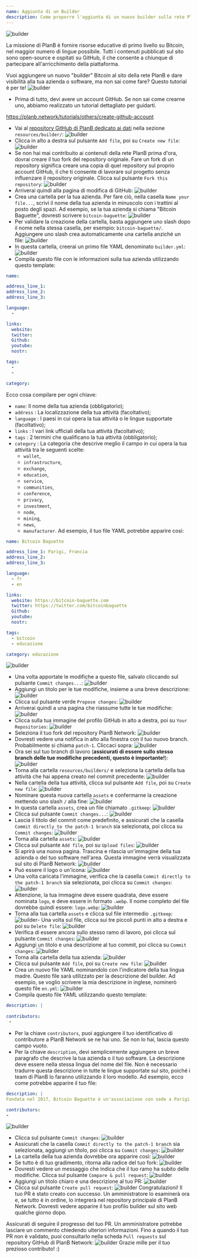 ```yaml
---
name: Aggiunta di un Builder
description: Come proporre l'aggiunta di un nuovo builder sulla rete PlanB?
---
```

![builder](assets/cover.webp)

La missione di PlanB è fornire risorse educative di primo livello su Bitcoin, nel maggior numero di lingue possibile. Tutti i contenuti pubblicati sul sito sono open-source e ospitati su GitHub, il che consente a chiunque di partecipare all'arricchimento della piattaforma.

Vuoi aggiungere un nuovo "builder" Bitcoin al sito della rete PlanB e dare visibilità alla tua azienda o software, ma non sai come fare? Questo tutorial è per te!
![builder](assets/01.webp)
- Prima di tutto, devi avere un account GitHub. Se non sai come crearne uno, abbiamo realizzato un tutorial dettagliato per guidarti.

https://planb.network/tutorials/others/create-github-account


- Vai al [repository GitHub di PlanB dedicato ai dati](https://github.com/DecouvreBitcoin/sovereign-university-data/tree/dev/resources/builders) nella sezione `resources/builder/`:
![builder](assets/02.webp)
- Clicca in alto a destra sul pulsante `Add file`, poi su `Create new file`:
![builder](assets/03.webp)
- Se non hai mai contribuito ai contenuti della rete PlanB prima d'ora, dovrai creare il tuo fork del repository originale. Fare un fork di un repository significa creare una copia di quel repository sul proprio account GitHub, il che ti consente di lavorare sul progetto senza influenzare il repository originale. Clicca sul pulsante `Fork this repository`:
![builder](assets/04.webp)
- Arriverai quindi alla pagina di modifica di GitHub:
![builder](assets/05.webp)
- Crea una cartella per la tua azienda. Per fare ciò, nella casella `Name your file...`, scrivi il nome della tua azienda in minuscolo con i trattini al posto degli spazi. Ad esempio, se la tua azienda si chiama "Bitcoin Baguette", dovresti scrivere `bitcoin-baguette`:
![builder](assets/06.webp)
- Per validare la creazione della cartella, basta aggiungere uno slash dopo il nome nella stessa casella, per esempio: `bitcoin-baguette/`. Aggiungere uno slash crea automaticamente una cartella anziché un file:
![builder](assets/07.webp)
- In questa cartella, creerai un primo file YAML denominato `builder.yml`:
![builder](assets/08.webp)
- Compila questo file con le informazioni sulla tua azienda utilizzando questo template:

```yaml
name:

address_line_1:
address_line_2:
address_line_3: 

language:
  - 

links:
  website:
  twitter:
  Github:
  youtube:
  nostr:

tags:
  - 
  - 

category:
```

Ecco cosa compilare per ogni chiave:
- `name`: Il nome della tua azienda (obbligatorio);
- `address` : La localizzazione della tua attività (facoltativo);
- `language` : I paesi in cui opera la tua attività o le lingue supportate (facoltativo);
- `links` : I vari link ufficiali della tua attività (facoltativo);
- `tags` : 2 termini che qualificano la tua attività (obbligatorio);
- `category` : La categoria che descrive meglio il campo in cui opera la tua attività tra le seguenti scelte:
	- `wallet`,
	- `infrastructure`,
	- `exchange`,
	- `education`,
	- `service`,
	- `communities`,
	- `conference`,
	- `privacy`,
	- `investment`,
	- `node`,
	- `mining`,
	- `news`,
	- `manufacturer`.
Ad esempio, il tuo file YAML potrebbe apparire così:
```yaml
name: Bitcoin Baguette

address_line_1: Parigi, Francia
address_line_2:
address_line_3: 

language:
  - fr
  - en

links:
  website: https://bitcoin-baguette.com
  twitter: https://twitter.com/bitcoinbaguette
  Github:
  youtube:
  nostr:

tags:
  - bitcoin
  - educazione

category: educazione
```

![builder](assets/09.webp)
- Una volta apportate le modifiche a questo file, salvalo cliccando sul pulsante `Commit changes...`:
![builder](assets/10.webp)
- Aggiungi un titolo per le tue modifiche, insieme a una breve descrizione:
![builder](assets/11.webp)
- Clicca sul pulsante verde `Propose changes`:
![builder](assets/12.webp)
- Arriverai quindi a una pagina che riassume tutte le tue modifiche:
![builder](assets/13.webp)
- Clicca sulla tua immagine del profilo GitHub in alto a destra, poi su `Your Repositories`:
![builder](assets/14.webp)
- Seleziona il tuo fork del repository PlanB Network:
![builder](assets/15.webp)
- Dovresti vedere una notifica in alto alla finestra con il tuo nuovo branch. Probabilmente si chiama `patch-1`. Cliccaci sopra:
![builder](assets/16.webp)
- Ora sei sul tuo branch di lavoro (**assicurati di essere sullo stesso branch delle tue modifiche precedenti, questo è importante!**):
![builder](assets/17.webp)
- Torna alla cartella `resources/builders/` e seleziona la cartella della tua attività che hai appena creato nel commit precedente:
![builder](assets/18.webp)
- Nella cartella della tua attività, clicca sul pulsante `Add file`, poi su `Create new file`:
![builder](assets/19.webp)
- Nominare questa nuova cartella `assets` e confermarne la creazione mettendo uno slash `/` alla fine:
![builder](assets/20.webp)
- In questa cartella `assets`, crea un file chiamato `.gitkeep`:
![builder](assets/21.webp)
- Clicca sul pulsante `Commit changes...`:
![builder](assets/22.webp)
- Lascia il titolo del commit come predefinito, e assicurati che la casella `Commit directly to the patch-1 branch` sia selezionata, poi clicca su `Commit changes`: ![builder](assets/23.webp)
- Torna alla cartella `assets`:
![builder](assets/24.webp)
- Clicca sul pulsante `Add file`, poi su `Upload files`:
![builder](assets/25.webp)
- Si aprirà una nuova pagina. Trascina e rilascia un'immagine della tua azienda o del tuo software nell'area. Questa immagine verrà visualizzata sul sito di PlanB Network:
![builder](assets/26.webp)
- Può essere il logo o un'icona:
![builder](assets/27.webp)
- Una volta caricata l'immagine, verifica che la casella `Commit directly to the patch-1 branch` sia selezionata, poi clicca su `Commit changes`:
![builder](assets/28.webp)
- Attenzione, la tua immagine deve essere quadrata, deve essere nominata `logo`, e deve essere in formato `.webp`. Il nome completo del file dovrebbe quindi essere: `logo.webp`:
![builder](assets/29.webp)
- Torna alla tua cartella `assets` e clicca sul file intermedio `.gitkeep`:
![builder](assets/30.webp)- Una volta sul file, clicca sui tre piccoli punti in alto a destra e poi su `Delete file`:
![builder](assets/31.webp)
- Verifica di essere ancora sullo stesso ramo di lavoro, poi clicca sul pulsante `Commit changes`:
![builder](assets/32.webp)
- Aggiungi un titolo e una descrizione al tuo commit, poi clicca su `Commit changes`:
![builder](assets/33.webp)
- Torna alla cartella della tua azienda:
![builder](assets/34.webp)
- Clicca sul pulsante `Add file`, poi su `Create new file`:
![builder](assets/35.webp)
- Crea un nuovo file YAML nominandolo con l'indicatore della tua lingua madre. Questo file sarà utilizzato per la descrizione del builder. Ad esempio, se voglio scrivere la mia descrizione in inglese, nominerò questo file `en.yml`:
![builder](assets/36.webp)
- Compila questo file YAML utilizzando questo template:
```yaml
description: |
 
contributors:
 - 
```

- Per la chiave `contributors`, puoi aggiungere il tuo identificativo di contributore a PlanB Network se ne hai uno. Se non lo hai, lascia questo campo vuoto.
- Per la chiave `description`, devi semplicemente aggiungere un breve paragrafo che descrive la tua azienda o il tuo software. La descrizione deve essere nella stessa lingua del nome del file. Non è necessario tradurre questa descrizione in tutte le lingue supportate sul sito, poiché i team di PlanB lo faranno utilizzando il loro modello. Ad esempio, ecco come potrebbe apparire il tuo file:
```yaml
description: |
Fondata nel 2017, Bitcoin Baguette è un'associazione con sede a Parigi dedicata all'organizzazione di meetup e workshop tecnici su Bitcoin. Riuniamo appassionati, esperti e menti curiose per esplorare e discutere le complessità della tecnologia Bitcoin. I nostri eventi offrono una piattaforma per la condivisione di conoscenze, networking e per approfondire la comprensione dei meccanismi interni di Bitcoin. Unisciti a noi a Bitcoin Baguette per far parte della comunità Bitcoin di Parigi e rimanere aggiornato con gli ultimi progressi nel campo.

contributors:
- 
```
![builder](assets/37.webp)
- Clicca sul pulsante `Commit changes`:
![builder](assets/38.webp)
- Assicurati che la casella `Commit directly to the patch-1 branch` sia selezionata, aggiungi un titolo, poi clicca su `Commit changes`:
![builder](assets/39.webp)
- La cartella della tua azienda dovrebbe ora apparire così:
![builder](assets/40.webp)
- Se tutto è di tuo gradimento, ritorna alla radice del tuo fork:
![builder](assets/41.webp)
- Dovresti vedere un messaggio che indica che il tuo ramo ha subito delle modifiche. Clicca sul pulsante `Compare & pull request`:
![builder](assets/42.webp)
- Aggiungi un titolo chiaro e una descrizione al tuo PR:
![builder](assets/43.webp)
- Clicca sul pulsante `Create pull request`:
![builder](assets/44.webp)
Congratulazioni! Il tuo PR è stato creato con successo. Un amministratore lo esaminerà ora e, se tutto è in ordine, lo integrerà nel repository principale di PlanB Network. Dovresti vedere apparire il tuo profilo builder sul sito web qualche giorno dopo.

Assicurati di seguire il progresso del tuo PR. Un amministratore potrebbe lasciare un commento chiedendo ulteriori informazioni. Fino a quando il tuo PR non è validato, puoi consultarlo nella scheda `Pull requests` sul repository GitHub di PlanB Network:
![builder](assets/45.webp)
Grazie mille per il tuo prezioso contributo! :)
